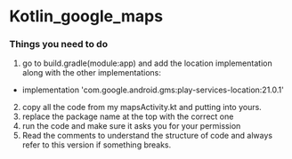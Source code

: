 # Kotlin_google_maps

### Things you need to do
1) go to build.gradle(module:app) and add the location implementation along with the other implementations:
  - implementation 'com.google.android.gms:play-services-location:21.0.1'
2) copy all the code from my mapsActivity.kt and putting into yours.
3) replace the package name at the top with the correct one
4) run the code and make sure it asks you for your permission
5) Read the comments to understand the structure of code and always refer to this version if something breaks.
